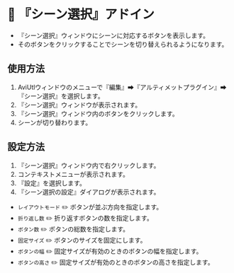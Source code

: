 ﻿# 🎉 『シーン選択』アドイン

* 『シーン選択』ウィンドウにシーンに対応するボタンを表示します。
* そのボタンをクリックすることでシーンを切り替えられるようになります。

## 使用方法

1. AviUtlウィンドウのメニューで『編集』➡『アルティメットプラグイン』➡『シーン選択』を選択します。
1. 『シーン選択』ウィンドウが表示されます。
1. 『シーン選択』ウィンドウ内のボタンをクリックします。
1. シーンが切り替わります。

## 設定方法

1. 『シーン選択』ウィンドウ内で右クリックします。
1. コンテキストメニューが表示されます。
1. 『設定』を選択します。
1. 『シーン選択の設定』ダイアログが表示されます。

* ```レイアウトモード``` ✏️ ボタンが並ぶ方向を指定します。
* ```折り返し数``` ✏️ 折り返すボタンの数を指定します。
* ```ボタン数``` ✏️ ボタンの総数を指定します。
* ```固定サイズ``` ✏️ ボタンのサイズを固定にします。
* ```ボタンの幅``` ✏️ 固定サイズが有効のときのボタンの幅を指定します。
* ```ボタンの高さ``` ✏️ 固定サイズが有効のときのボタンの高さを指定します。
